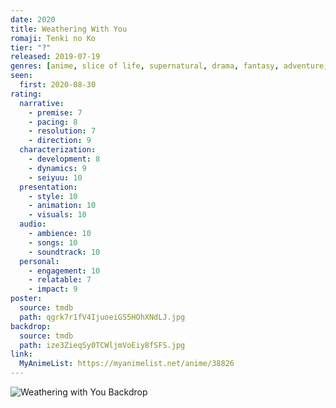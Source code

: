 ```yaml
---
date: 2020
title: Weathering With You
romaji: Tenki no Ko
tier: "?"
released: 2019-07-19
genres: [anime, slice of life, supernatural, drama, fantasy, adventure, romance]
seen:
  first: 2020-08-30
rating:
  narrative:
    - premise: 7
    - pacing: 8
    - resolution: 7
    - direction: 9
  characterization:
    - development: 8
    - dynamics: 9
    - seiyuu: 10
  presentation:
    - style: 10
    - animation: 10
    - visuals: 10
  audio:
    - ambience: 10
    - songs: 10
    - soundtrack: 10
  personal:
    - engagement: 10
    - relatable: 7
    - impact: 9
poster:
  source: tmdb
  path: qgrk7r1fV4IjuoeiGS5HOhXNdLJ.jpg
backdrop:
  source: tmdb
  path: ize3ZieqSy0TCWljmVoEiy8fSFS.jpg
link:
  MyAnimeList: https://myanimelist.net/anime/38826
---
```


![Weathering with You Backdrop](https://image.tmdb.org/t/p/w1280/a6TTvdiMAeetvyxTS4HaBEbiBfr.jpg)
